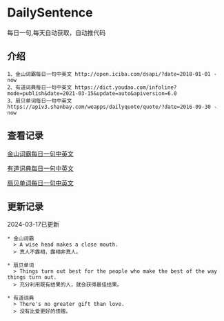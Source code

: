 # DailySentence

每日一句,每天自动获取，自动推代码

## 介绍

```
1、金山词霸每日一句中英文 http://open.iciba.com/dsapi/?date=2018-01-01 - now
2、有道词典每日一句中英文 https://dict.youdao.com/infoline?mode=publish&date=2021-03-15&update=auto&apiversion=6.0
3、扇贝单词每日一句中英文 https://apiv3.shanbay.com/weapps/dailyquote/quote/?date=2016-09-30 - now
```

## 查看记录

[金山词霸每日一句中英文](./data/iciba/)

[有道词典每日一句中英文](./data/youdao/)

[扇贝单词每日一句中英文](./data/shanbay/)

## 更新记录
2024-03-17已更新 
```
* 金山词霸
  > A wise head makes a close mouth. 
  > 真人不露相，露相非真人。

* 扇贝单词
  > Things turn out best for the people who make the best of the way things turn out.
  > 充分利用既有结果的人，就会获得最佳结果。

* 有道词典
  > There's no greater gift than love.
  > 没有比爱更好的馈赠。

```
